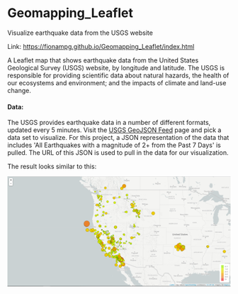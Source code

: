 # Geomapping_Leaflet
Visualize earthquake data from the USGS website

Link: https://fionampg.github.io/Geomapping_Leaflet/index.html

A Leaflet map that shows earthquake data from the United States Geological Survey (USGS) website, by longitude and latitude.
The USGS is responsible for providing scientific data about natural hazards, the health of our ecosystems and environment; and the impacts of climate and land-use change.

#### Data: 
The USGS provides earthquake data in a number of different formats, updated every 5 minutes. Visit the [USGS GeoJSON Feed](http://earthquake.usgs.gov/earthquakes/feed/v1.0/geojson.php) page and pick a data set to visualize. For this project, a JSON representation of the data that includes 'All Earthquakes with a magnitude of 2+ from the Past 7 Days' is pulled. The URL of this JSON is used to pull in the data for our visualization.

The result looks similar to this: 

![2-BasicMap](Images/2-BasicMap.png)
